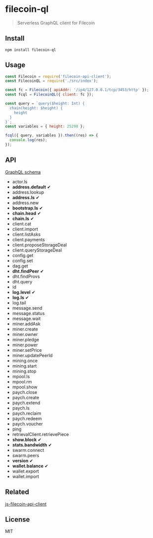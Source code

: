 # filecoin-ql
> Serverless GraphQL client for Filecoin

## Install
```
npm install filecoin-ql
```

## Usage
```js
const Filecoin = require('filecoin-api-client');
const FilecoinQL = require('./src/index');

const fc = Filecoin({ apiAddr: '/ip4/127.0.0.1/tcp/3453/http' });
const fcql = FilecoinQL({ client: fc });

const query = `query($height: Int) {
  chain(height: $height) {
    height
  }
}`;
const variables = { height: 25298 };

fcql({ query, variables }).then((res) => {
  console.log(res);
});
```

## API
[GraphQL schema](src/schema/schema.graphql)

* actor.ls
* **address.default** ✔
* address.lookup
* **address.ls** ✔
* address.new
* **bootstrap.ls** ✔
* **chain.head** ✔
* **chain.ls** ✔
* client.cat
* client.import
* client.listAsks
* client.payments
* client.proposeStorageDeal
* client.queryStorageDeal
* config.get
* config.set
* dag.get
* **dht.findPeer** ✔
* dht.findProvs
* dht.query
* id
* **log.level** ✔
* **log.ls** ✔
* log.tail
* message.send
* message.status
* message.wait
* miner.addAsk
* miner.create
* miner.owner
* miner.pledge
* miner.power
* miner.setPrice
* miner.updatePeerId
* mining.once
* mining.start
* mining.stop
* mpool.ls
* mpool.rm
* mpool.show
* paych.close
* paych.create
* paych.extend
* paych.ls
* paych.reclaim
* paych.redeem
* paych.voucher
* ping
* retrievalClient.retrievePiece
* **show.block** ✔
* **stats.bandwidth** ✔
* swarm.connect
* swarm.peers
* **version** ✔
* **wallet.balance** ✔
* wallet.export
* wallet.import

## Related
[js-filecoin-api-client](https://github.com/filecoin-project/js-filecoin-api-client)

## License
MIT
